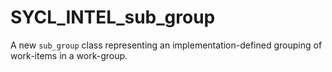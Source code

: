 # SYCL_INTEL_sub_group

A new `sub_group` class representing an implementation-defined grouping of work-items in a work-group.

